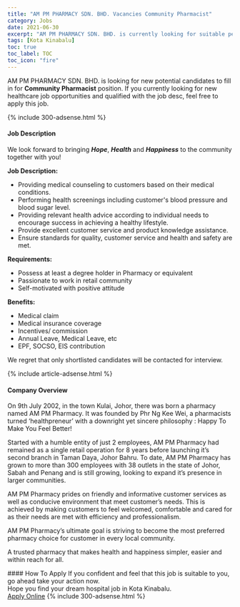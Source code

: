 ```yaml
---
title: "AM PM PHARMACY SDN. BHD. Vacancies Community Pharmacist" 
category: Jobs 
date: 2021-06-30 
excerpt: "AM PM PHARMACY SDN. BHD. is currently looking for suitable person to fill in the Community Pharmacist which positioned at Kota Kinabalu" 
tags: [Kota Kinabalu] 
toc: true 
toc_label: TOC 
toc_icon: "fire" 
--- 
```


<p>AM PM PHARMACY SDN. BHD. is looking for new potential candidates to fill in for <b>Community Pharmacist</b> position. If you currently looking for new healthcare job opportunities and qualified with the job desc, feel free to apply this job.
</p>{% include 300-adsense.html %} 
<div><div><h4>Job Description</h4></div><div><div><span><div><p>We look forward to bringing <strong><em>Hope</em></strong>, <strong><em>Health</em></strong> and <strong><em>Happiness</em></strong> to the community together with you!</p><p><strong>Job Description:</strong></p><ul><li>Providing medical counseling to customers based on their medical conditions.</li><li>Performing health screenings including customer's blood pressure and blood sugar level.</li><li>Providing relevant health advice according to individual needs to encourage success in achieving a healthy lifestyle.</li><li>Provide excellent customer service and product knowledge assistance.</li><li>Ensure standards for quality, customer service and health and safety are met.</li></ul><p><strong>Requirements:</strong></p><ul><li>Possess at least a degree holder in Pharmacy or equivalent</li><li>Passionate to work in retail community</li><li>Self-motivated with positive attitude</li></ul><p><strong>Benefits:</strong></p><ul><li>Medical claim</li><li>Medical insurance coverage</li><li>Incentives/ commission</li><li>Annual Leave, Medical Leave, etc</li><li>EPF, SOCSO, EIS contribution</li></ul><p>We regret that only shortlisted candidates will be contacted for interview.</p></div></span></div></div></div> 
{% include article-adsense.html %} 
<div><div><h4>Company Overview</h4></div><div><div><span><div><p>On 9th July 2002, in the town Kulai, Johor, there was born a pharmacy named AM PM Pharmacy. It was founded by Phr Ng Kee Wei, a pharmacists turned &#8216;healthpreneur&#8217; with a downright yet sincere philosophy : Happy To Make You Feel Better!</p><p>Started with a humble entity of just 2 employees, AM PM Pharmacy had remained as a single retail operation for 8 years before launching it&#8217;s second branch in Taman Daya, Johor Bahru. To date, AM PM Pharmacy has grown to more than 300 employees with 38 outlets in the state of Johor, Sabah and Penang and is still growing, looking to expand it&#8217;s presence in larger communities.</p><p>AM PM Pharmacy prides on friendly and informative customer services as well as conducive environment that meet customer&#8217;s needs. This is achieved by making customers to feel welcomed, comfortable and cared for as their needs are met with efficiency and professionalism.</p><p>AM PM Pharmacy&#8217;s ultimate goal is striving to become the most preferred pharmacy choice for customer in every local community.</p><p>A trusted pharmacy that makes health and happiness simpler, easier and within reach for all.</p></div></span></div></div></div> 
#### How To Apply 
If you confident and feel that this job is suitable to you, go ahead take your action now. <br/> 
Hope you find your dream hospital job in Kota Kinabalu. <br/> 
<a href="https://www.jobstreet.com.my/en/job/community-pharmacist-4601695?jobId=jobstreet-my-job-4601695" class="btn btn--warning" target="_blank" rel="nofollow noopenner">Apply Online</a> 
{% include 300-adsense.html %} 